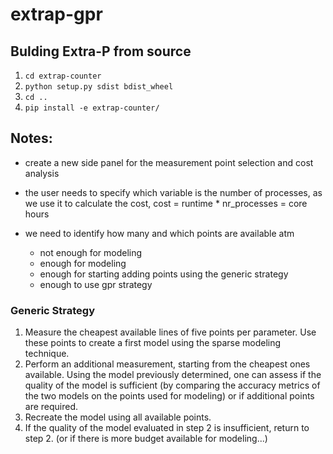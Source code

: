 # extrap-gpr

## Bulding Extra-P from source

1. `cd extrap-counter`
2. `python setup.py sdist bdist_wheel`
3. `cd ..`
4. `pip install -e extrap-counter/`

## Notes:

* create a new side panel for the measurement point selection and cost analysis

* the user needs to specify which variable is the number of processes, as we use it to calculate the cost, cost = runtime * nr_processes = core hours

* we need to identify how many and which points are available atm
    * not enough for modeling
    * enough for modeling
    * enough for starting adding points using the generic strategy
    * enough to use gpr strategy


### Generic Strategy

1. Measure the cheapest available lines of five points per
parameter. Use these points to create a first model using
the sparse modeling technique.
2. Perform an additional measurement, starting from the
cheapest ones available. Using the model previously determined,
one can assess if the quality of the model is
sufficient (by comparing the accuracy metrics of the two models on the points used for modeling) or if additional points are required.
3. Recreate the model using all available points.
4. If the quality of the model evaluated in step 2 is insufficient,
return to step 2. (or if there is more budget available for modeling...)
